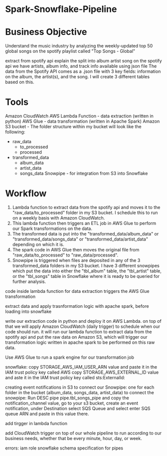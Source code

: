 # Spark-Snowflake-Pipeline

# Business Objective
Understand the music industry by analyzing the weekly-updated top 50 global songs on the spotify playlist called "Top Songs - Global" 

extract from spotify api
explain the split into album artist song
on the spotify api we have artists, album info, and track info available
using json file
The data from the Spotify API comes as a .json file with 3 key fields: information on the album, the artist(s), and the song. I will create 3 different tables based on this.


# Tools
Amazon CloudWatch
AWS Lambda Function - data extraction (written in python)
AWS Glue - data transformation (written in Apache Spark)
Amazon S3 bucket - The folder structure within my bucket will look like the following:
  * raw_data
      * to_processed
      * processed
  * transformed_data
      * album_data
      * artist_data
      * songs_data
Snowpipe - for integration from S3 into Snowflake

# Workflow
1. Lambda function to extract data from the spotify api and moves it to the "raw_data/to_processed" folder in my S3 bucket. I schedule this to run on a weekly basis with Amazon CloudWatch.
2. This lambda function then triggers an ETL job in AWS Glue to perform our Spark transformations on the data.
3. The transformed data is put into the "transformed_data/album_data" or "transformed_data/songs_data" or "transformed_data/artist_data" depending on which it is.
4. The spark code in AWS Glue then moves the original file from "raw_data/to_processed" to "raw_data/processed".
5. Snowpipe is triggered when files are deposited in any of the 3 transformed_data folders in my S3 bucket. I have 3 different snowpipes which put the data into either the "tbl_album" table, the "tbl_artist" table, or the "tbl_songs" table in Snowflake where it is ready to be queried for further analysis.

code inside lambda function for data extraction triggers the AWS Glue transformation

extract data and apply trasnformation logic with apache spark, before loading into snowflake

write our extraction code in python and deploy it on AWS Lambda. on top of that we will apply Amazon CloudWatch (daily trigger) to schedule when our code should run. it will run our lambda function to extract data from the spotify api and put the raw data on Amazon S3, which will trigger our transformation logic written in apache spark to be performed on this raw data.

Use AWS Glue to run a spark engine for our transformation job

snowflake:
copy STORAGE_AWS_IAM_USER_ARN value and paste it in the IAM trust policy key called AWS
copy STORAGE_AWS_EXTERNAL_ID value and aste it in the IAM trust policy key called sts:ExternalId:

creating event notifications in S3 to connect our Snowpipe: one for each folder in the bucket (album_data, songs_data, artist_data)
to connect the snowpipe: Run DESC pipe pipe.tbl_songs_pipe and copy the notification_channel value, go to your s3 bucket, create an event notification, under Destination select SQS Queue and select enter SQS queue ARN and paste in this value there.

add tirgger in lambda function

add CloudWatch trigger on top of our whole pipeline to run according to our business needs, whether that be every minute, hour, day, or week.

errors:
iam role
snowflake schema specification for pipes
